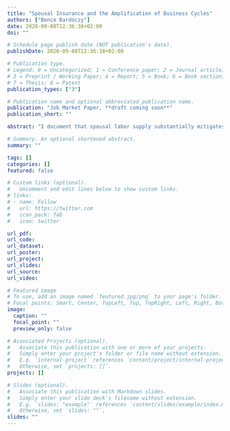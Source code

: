 ```yaml
---
title: "Spousal Insurance and the Amplification of Business Cycles"
authors: ["Bence Bardóczy"]
date: 2020-09-08T12:36:38+02:00
doi: ""

# Schedule page publish date (NOT publication's date).
publishDate: 2020-09-08T12:36:38+02:00

# Publication type.
# Legend: 0 = Uncategorized; 1 = Conference paper; 2 = Journal article;
# 3 = Preprint / Working Paper; 4 = Report; 5 = Book; 6 = Book section;
# 7 = Thesis; 8 = Patent
publication_types: ["3"]

# Publication name and optional abbreviated publication name.
publication: "Job Market Paper, **draft coming soon**"
publication_short: ""

abstract: "I document that spousal labor supply substantially mitigates the impact of cyclical labor income risk on married households. Motivated by this evidence, I present a macroeconomic model with incomplete markets in which households are heterogeneous by gender and marital status. Couples can smooth their consumption over the business cycle better than singles because (i) spouses rarely lose their jobs at the same time; and (ii) secondary earners can increase their labor supply on the extensive margin in response to a job loss of the primary earner. According to my estimated model, spousal insurance mitigates the volatility of aggregate consumption by about 40%. Spousal insurance acts as a powerful automatic stabilizer because it weakens the general-equilibrium feedback between unemployment risk and economic activity. My model clarifies the circumstances under which this automatic stabilizer is stronger or weaker. Spousal insurance is particularly powerful in recession caused by traditional demand shocks. It is less powerful in recessions caused by shocks like the current COVID epidemic."

# Summary. An optional shortened abstract.
summary: ""

tags: []
categories: []
featured: false

# Custom links (optional).
#   Uncomment and edit lines below to show custom links.
# links:
# - name: Follow
#   url: https://twitter.com
#   icon_pack: fab
#   icon: twitter

url_pdf:
url_code:
url_dataset:
url_poster:
url_project:
url_slides:
url_source:
url_video:

# Featured image
# To use, add an image named `featured.jpg/png` to your page's folder. 
# Focal points: Smart, Center, TopLeft, Top, TopRight, Left, Right, BottomLeft, Bottom, BottomRight.
image:
  caption: ""
  focal_point: ""
  preview_only: false

# Associated Projects (optional).
#   Associate this publication with one or more of your projects.
#   Simply enter your project's folder or file name without extension.
#   E.g. `internal-project` references `content/project/internal-project/index.md`.
#   Otherwise, set `projects: []`.
projects: []

# Slides (optional).
#   Associate this publication with Markdown slides.
#   Simply enter your slide deck's filename without extension.
#   E.g. `slides: "example"` references `content/slides/example/index.md`.
#   Otherwise, set `slides: ""`.
slides: ""
---
```

